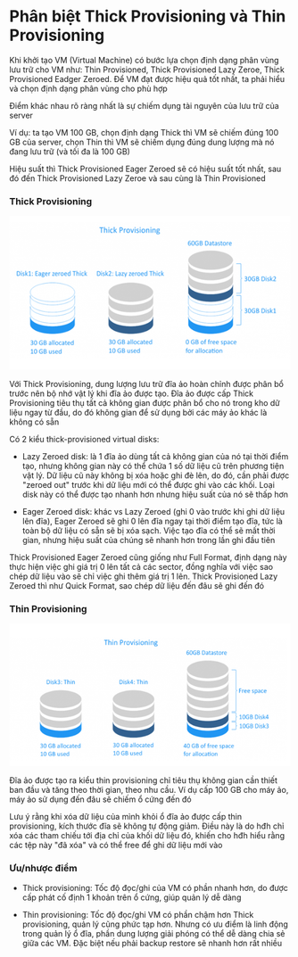 # Phân biệt Thick Provisioning và Thin Provisioning

Khi khởi tạo VM (Virtual Machine) có bước lựa chọn định dạng phân vùng lưu trữ cho VM như: Thin Provisioned, Thick Provisioned Lazy Zeroe, Thick Provisioned Eadger Zeroed. Để VM đạt được hiệu quả tốt nhất, ta phải hiểu và chọn định dạng phân vùng cho phù hợp

Điểm khác nhau rõ ràng nhất là sự chiếm dụng tài nguyên của lưu trữ của server

Ví dụ: ta tạo VM 100 GB, chọn định dạng Thick thì VM sẽ chiếm đúng 100 GB của server, chọn Thin thì VM sẽ chiếm dụng đúng dung lượng mà nó đang lưu trữ (và tối đa là 100 GB)

Hiệu suất thì Thick Provisioned Eager Zeroed sẽ có hiệu suất tốt nhất, sau đó đến Thick Provisioned Lazy Zeroe và sau cùng là Thin Provisioned

### Thick Provisioning

![](./images/thin-thick.png)

Với Thick Provisioning, dung lượng lưu trữ đĩa ảo hoàn chỉnh được phân bổ trước nên bộ nhớ vật lý khi đĩa ảo được tạo. Đĩa ảo được cấp Thick Provisioning tiêu thụ tất cả không gian được phân bổ cho nó trong kho dữ liệu ngay từ đầu, do đó không gian để sử dụng bởi các máy ảo khác là không có sẵn

Có 2 kiểu thick-provisioned virtual disks:

- Lazy Zeroed disk: là 1 đĩa ảo dùng tất cả không gian của nó tại thời điểm tạo, nhưng không gian này có thể chứa 1 số dữ liệu cũ trên phương tiện vật lý. Dữ liệu cũ này không bị xóa hoặc ghi đè lên, do đó, cần phải được "zeroed out" trước khi dữ liệu mới có thể được ghi vào các khối. Loại disk này có thể được tạo nhanh hơn nhưng hiệu suất của nó sẽ thấp hơn

- Eager Zeroed disk: khác vs Lazy Zeroed (ghi 0 vào trước khi ghi dữ liệu lên đĩa), Eager Zeroed sẽ ghi 0 lên đĩa ngay tại thời điểm tạo đĩa, tức là toàn bộ dữ liệu có sẵn sẽ bị xóa sạch. Việc tạo đĩa có thể sẽ mất thời gian, nhưng hiệu suất của chúng sẽ nhanh hơn trong lần ghi đầu tiên

Thick Provisioned Eager Zeroed cũng giống như Full Format, định dạng này thực hiện việc ghi giá trị 0 lên tất cả các sector, đồng nghĩa với việc sao chép dữ liệu vào sẽ chỉ việc ghi thêm giá trị 1 lên. Thick Provisioned Lazy Zeroed thì như Quick Format, sao chép dữ liệu đến đâu sẽ ghi đến đó

### Thin Provisioning

![](./images/thin.png)

Đĩa ảo được tạo ra kiểu thin provisioning chỉ tiêu thụ không gian cần thiết ban đầu và tăng theo thời gian, theo nhu cầu. Ví dụ cấp 100 GB cho máy ảo, máy ảo sử dụng đến đâu sẽ chiếm ổ cứng đến đó

Lưu ý rằng khi xóa dữ liệu của mình khỏi ổ đĩa ảo được cấp thin provisioning, kích thước đĩa sẽ không tự động giảm. Điều này là do hđh chỉ xóa các tham chiếu tới địa chỉ của khối dữ liệu đó, khiến cho hđh hiểu rằng các tệp này "đã xóa" và có thể free để ghi dữ liệu mới vào

### Ưu/nhược điểm

- Thick provisioning: Tốc độ đọc/ghi của VM có phần nhanh hơn, do được cấp phát cố định 1 khoản trên ổ cứng, giúp quản lý dễ dàng

- Thin provisioning: Tốc độ đọc/ghi VM có phần chậm hơn Thick provisioning, quản lý cũng phức tạp hơn. Nhưng có ưu điểm là linh động trong quản lý ổ đĩa, phần dung lượng giải phóng có thể dễ dàng chia sẻ giữa các VM. Đặc biệt nếu phải backup restore sẽ nhanh hơn rất nhiều